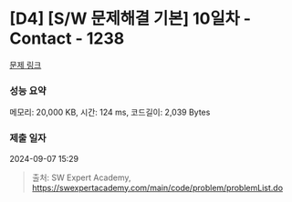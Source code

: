 # [D4] [S/W 문제해결 기본] 10일차 - Contact - 1238 

[문제 링크](https://swexpertacademy.com/main/code/problem/problemDetail.do?contestProbId=AV15B1cKAKwCFAYD) 

### 성능 요약

메모리: 20,000 KB, 시간: 124 ms, 코드길이: 2,039 Bytes

### 제출 일자

2024-09-07 15:29



> 출처: SW Expert Academy, https://swexpertacademy.com/main/code/problem/problemList.do